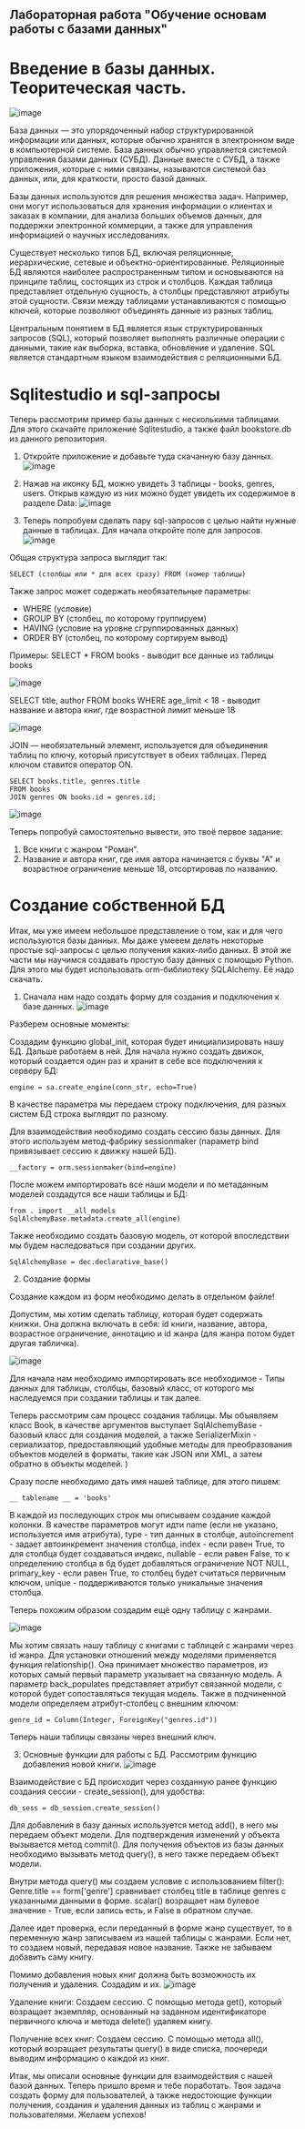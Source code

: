 
## Лабораторная работа "Обучение основам работы с базами данных"

# Введение в базы данных. Теоритеческая часть.

![image](https://github.com/Anastasia567874/lab_bd/assets/144477949/aec7a169-3b9c-465c-b58c-12fb77190512)

База данных — это упорядоченный набор структурированной информации или данных, которые обычно хранятся в электронном виде в компьютерной системе. 
База данных обычно управляется системой управления базами данных (СУБД). 
Данные вместе с СУБД, а также приложения, которые с ними связаны, называются системой баз данных, или, для краткости, просто базой данных.

Базы данных используются для решения множества задач. Например, они могут использоваться для хранения информации о клиентах и заказах в компании, для анализа больших объемов данных, для поддержки электронной коммерции, а также для управления информацией о научных исследованиях.

Существует несколько типов БД, включая реляционные, иерархические, сетевые и объектно-ориентированные. Реляционные БД являются наиболее распространенным типом и основываются на принципе таблиц, состоящих из строк и столбцов. 
Каждая таблица представляет отдельную сущность, а столбцы представляют атрибуты этой сущности. Связи между таблицами устанавливаются с помощью ключей, которые позволяют объединять данные из разных таблиц.

Центральным понятием в БД является язык структурированных запросов (SQL), который позволяет выполнять различные операции с данными, такие как выборка, вставка, обновление и удаление. SQL является стандартным языком взаимодействия с реляционными БД. 

# Sqlitestudio и sql-запросы

Теперь рассмотрим пример базы данных с несколькими таблицами. Для этого скачайте приложение Sqlitestudio, а также файл bookstore.db из данного репозитория. 
1. Откройте приложение и добавьте туда скачанную базу данных. 
![image](https://github.com/Anastasia567874/lab_bd/assets/144477949/593c32d7-a46c-4769-b5e7-0f9852b609b7)

2. Нажав на иконку БД, можно увидеть 3 таблицы - books, genres, users. Открыв каждую из них можно будет увидеть их содержимое в разделе Data:
   ![image](https://github.com/Anastasia567874/lab_bd/assets/144477949/265b872f-7979-4fa5-a77f-b2b1cba2f7ff)
   
4. Теперь попробуем сделать пару sql-запросов с целью найти нужные данные в таблицах. Для начала откройте поле для запросов.
   ![image](https://github.com/Anastasia567874/lab_bd/assets/144477949/1775aa04-67fd-4e29-8ce6-1b126a51c1df)

Общая структура запроса выглядит так: 
```
SELECT (столбцы или * для всех сразу) FROM (номер таблицы)
```
Также запрос может содержать необязательные параметры:
- WHERE (условие)
- GROUP BY (столбец, по которому группируем)
- HAVING (условие на уровне сгруппированных данных)
- ORDER BY (столбец, по которому сортируем вывод)

Примеры:
SELECT * FROM books - выводит все данные из таблицы books

![image](https://github.com/Anastasia567874/lab_bd/assets/144477949/0e9dd0bd-344c-49be-9ddc-f0bea284a6d4)


SELECT title, author FROM books WHERE age_limit < 18 - выводит название и автора книг, где возрастной лимит меньше 18

![image](https://github.com/Anastasia567874/lab_bd/assets/144477949/25492aa1-23dc-4774-8cd7-ea4db69a3c8e)

JOIN — необязательный элемент, используется для объединения таблиц по ключу, который присутствует в обеих таблицах. Перед ключом ставится оператор ON.
```
SELECT books.title, genres.title 
FROM books
JOIN genres ON books.id = genres.id;
```

![image](https://github.com/Anastasia567874/lab_bd/assets/144477949/2e90af3b-1c56-4b26-9656-bef11f5abd92)


Теперь попробуй самостоятельно вывести, это твоё первое задание:
1) Все книги с жанром "Роман".
2) Название и автора книг, где имя автора начинается с буквы "А" и возрастное ограничение меньше 18, отсортировав по названию.


# Создание собственной БД

   Итак, мы уже имеем небольшое представление о том, как и для чего используются базы данных. Мы даже умееем делать некоторые простые sql-запросы с целью получения каких-либо данных. В этой же части мы научимся создавать простую базу данных с помощью Python. Для этого мы будет использовать orm-библиотеку SQLAlchemy. Её надо скачать.

1. Сначала нам надо создать форму для создания и подключения к базе данных. 
![image](https://github.com/Anastasia567874/lab_bd/assets/144477949/ab85e0c1-c9c7-4e8c-bf39-c1943e4804f0)


Разберем основные моменты:

Создадим функцию global_init, которая будет инициализировать нашу БД. Дальше работаем в ней. Для начала нужно создать движок, который создается один раз и хранит в себе все подключения к серверу БД:
```
engine = sa.create_engine(conn_str, echo=True)
```
В качестве параметра мы передаем строку подключения, для разных систем БД строка выглядит по разному. 

Для взаимодействия необходимо создать сессию базы данных. Для этого используем метод-фабрику sessionmaker (параметр bind привязывает сессию к движку нашей БД).
```
__factory = orm.sessionmaker(bind=engine)
```

После можем импортировать все наши модели и по метаданным моделей создадутся все наши таблицы и БД:
```
from . import __all_models
SqlAlchemyBase.metadata.create_all(engine)
```

Также необходимо создать базовую модель, от которой впоследствии мы будем наследоваться при создании других.
```
SqlAlchemyBase = dec.declarative_base()
```

2. Создание формы
   
Создание каждом из форм необходимо делать в отдельном файле!
   
   Допустим, мы хотим сделать таблицу, которая будет содержать книжки. Она должна включать в себя: id книги, название, автора, возрастное ограничение, аннотацию и id жанра (для жанра потом будет другая табличка).
   
   ![image](https://github.com/Anastasia567874/lab_bd/assets/144477949/d2c32067-b41d-4f74-97bc-00526fb0cc36)

   Для начала нам необходимо импортировать все необходимое - Типы данных для таблицы, столбцы, базовый класс, от которого мы наследуемся при создании таблицы и так далее.
   
Теперь рассмотрим сам процесс создания таблицы. Мы объявляем класс Book, в качестве аргументов выступает SqlAlchemyBase - базовый класс для создания моделей, а также SerializerMixin - сериализатор, предоставляющий удобные методы для преобразования объектов моделей в форматы, такие как JSON или XML, а затем обратно в объекты моделей. )

Сразу после необходимо дать имя нашей таблице, для этого пишем:
   ```
__ tablename __ = 'books'
   ```
В каждой из последующих строк мы описываем создание каждой колонки. В качестве параметров могут идти name (если не указано, используется имя атрибута), type - тип данных в столбце, autoincrement - задает автоинкремент значения столбца, index - если равен True, то для столбца будет создаваться индекс, nullable - если равен False, то к определению столбца в бд будет добавляться ограничение NOT NULL, primary_key - если равен True, то столбец будет считаться первичным ключом, unique - поддерживаются только уникальные значения столбца.

Теперь похожим образом создадим ещё одну таблицу с жанрами.

![image](https://github.com/Anastasia567874/lab_bd/assets/144477949/ce73d4a9-946f-4a5f-a89b-1e0cd21b35ec)

Мы хотим связать нашу таблицу с книгами с таблицей с жанрами через id жанра. Для установки отношений между моделями применяется функция relationship(). Она принимает множество параметров, из которых самый первый параметр указывает на связанную модель. А параметр back_populates представляет атрибут связанной модели, с которой будет сопоставляться текущая модель. Также в подчиненной модели определяем атрибут-столбец с внешним ключом:
```
genre_id = Column(Integer, ForeignKey("genres.id"))
```
Теперь наши таблицы связаны через внешний ключ. 

3. Основные функции для работы с БД.
   Рассмотрим функцию добавления новой книги.
![image](https://github.com/Anastasia567874/lab_bd/assets/144477949/7b813521-8d99-4400-9934-90b709b4eca3)




Взаимодействие с БД происходит через созданную ранее функцию создания сессии - create_session(), для удобства:
```
db_sess = db_session.create_session()
```
Для добавления в базу данных используется метод add(), в него мы передаем объект модели. Для подтверждения изменений у объекта  вызывается метод commit(). Для получения объектов из базы данных необходимо вызывать метод query(), в него также передаем объект модели. 

Внутри метода query() мы создаем условие с использованием filter(): Genre.title == form['genre'] сравнивает столбец title в таблице genres с указанными данными в форме. scalar() возращает нам булевое значение - True, если запись есть, и False в обратном случае.

Далее идет проверка, если переданный в форме жанр существует, то в переменную жанр записываем из нашей таблицы с жанрами. Если нет, то создаем новый, передавая новое название. Также не забываем добавить саму книгу.

Помимо добавления новых книг должна быть возможность их получения и удаления. Создадим и их.
![image](https://github.com/Anastasia567874/lab_bd/assets/144477949/e83a97b8-53d6-4ccf-a8bf-d6d652cd169f)

Удаление книги:
Создаем сессию. С помощью метода get(), который возращает экземпляр, основанный на заданном идентификаторе первичного ключа и метода delete() удаляем книгу. 

Получение всех книг:
Создаем сессию. С помощью метода all(), который возращает результаты query() в виде списка, поочереди выводим информацию о каждой из книг.

   Итак, мы описали основные функции для взаимодействия с нашей базой данных. Теперь пришло время и тебе поработать. Твоя задача создать форму для пользователей, а также недостоющие функции получения, создания и удаления данных из таблиц с жанрами и пользователями. Желаем успехов!




